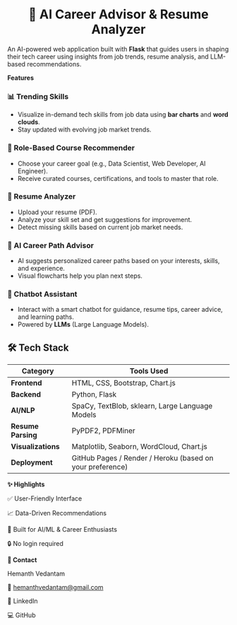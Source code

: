 <h1 align="center">🧠 AI Career Advisor & Resume Analyzer</h1>

An AI-powered web application built with **Flask** that guides users in shaping their tech career using insights from job trends, resume analysis, and LLM-based recommendations.

 **Features**

### 📊 Trending Skills
- Visualize in-demand tech skills from job data using **bar charts** and **word clouds**.
- Stay updated with evolving job market trends.

### 🎯 Role-Based Course Recommender
- Choose your career goal (e.g., Data Scientist, Web Developer, AI Engineer).
- Receive curated courses, certifications, and tools to master that role.

### 📄 Resume Analyzer
- Upload your resume (PDF).
- Analyze your skill set and get suggestions for improvement.
- Detect missing skills based on current job market needs.

### 🧭 AI Career Path Advisor
- AI suggests personalized career paths based on your interests, skills, and experience.
- Visual flowcharts help you plan next steps.

### 🤖 Chatbot Assistant
- Interact with a smart chatbot for guidance, resume tips, career advice, and learning paths.
- Powered by **LLMs** (Large Language Models).

## 🛠️ Tech Stack

| Category | Tools Used |
|---------|-------------|
| **Frontend** | HTML, CSS, Bootstrap, Chart.js |
| **Backend**  | Python, Flask |
| **AI/NLP**   | SpaCy, TextBlob, sklearn, Large Language Models |
| **Resume Parsing** | PyPDF2, PDFMiner |
| **Visualizations** | Matplotlib, Seaborn, WordCloud, Chart.js |
| **Deployment** | GitHub Pages / Render / Heroku (based on your preference) |

**✨ Highlights**

✅ User-Friendly Interface

📈 Data-Driven Recommendations

🧠 Built for AI/ML & Career Enthusiasts

🔒 No login required 

**📧 Contact**

Hemanth Vedantam

📩 hemanthvedantam@gmail.com

🔗 LinkedIn

💻 GitHub

